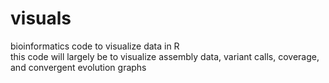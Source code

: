 # visuals
bioinformatics code to visualize data in R <br />
this code will largely be to visualize assembly data, variant calls, coverage, and convergent evolution graphs 
